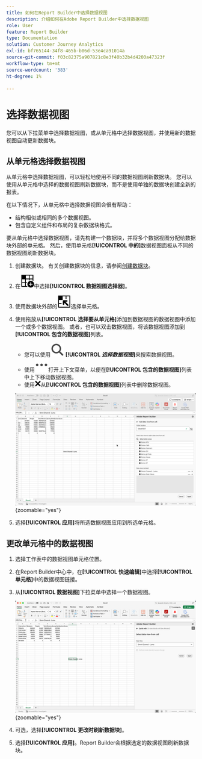 ```yaml
---
title: 如何在Report Builder中选择数据视图
description: 介绍如何在Adobe Report Builder中选择数据视图
role: User
feature: Report Builder
type: Documentation
solution: Customer Journey Analytics
exl-id: bf765144-34f8-465b-b06d-53e4ca91014a
source-git-commit: f03c82375a907821c8e3f40b32b4d4200a47323f
workflow-type: tm+mt
source-wordcount: '383'
ht-degree: 1%

---
```


# 选择数据视图

您可以从下拉菜单中选择数据视图，或从单元格中选择数据视图，并使用新的数据视图自动更新数据块。

## 从单元格选择数据视图

从单元格中选择数据视图，可以轻松地使用不同的数据视图刷新数据块。 您可以使用从单元格中选择的数据视图刷新数据块，而不是使用单独的数据块创建全新的报表。

在以下情况下，从单元格中选择数据视图会很有帮助：

* 结构相似或相同的多个数据视图。
* 包含自定义组件和布局的复杂数据块格式。

要从单元格中选择数据视图，请先构建一个数据块，并将多个数据视图分配给数据块外部的单元格。 然后，使用单元格&#x200B;**[!UICONTROL 中的]**&#x200B;数据视图面板从不同的数据视图刷新数据块。

1. 创建数据块。 有关创建数据块的信息，请参阅[创建数据块](/help/report-builder/create-a-data-block.md)。

1. 在![数据视图](/help/assets/icons/DataViewSelector.svg)中选择&#x200B;**[!UICONTROL 数据视图选择器]**。

1. 使用数据块外部的![DataBlockSelector](/help/assets/icons/DataBlockSelector.svg)选择单元格。

1. 使用拖放从&#x200B;**[!UICONTROL 选择要从单元格]**&#x200B;添加到数据视图的数据视图中添加一个或多个数据视图。 或者，也可以双击数据视图，将该数据视图添加到&#x200B;**[!UICONTROL 包含的数据视图]**&#x200B;列表。

   * 您可以使用![搜索](/help/assets/icons/Search.svg) **[!UICONTROL _选择数据视图_]**&#x200B;来搜索数据视图。
   * 使用![MoreSmall](/help/assets/icons/MoreSmall.svg)打开上下文菜单，以便在&#x200B;**[!UICONTROL 包含的数据视图]**&#x200B;列表中上下移动数据视图。
   * 使用![CrossSize75](/help/assets/icons/CrossSize75.svg)从&#x200B;**[!UICONTROL 包含的数据视图]**&#x200B;列表中删除数据视图。

   ![从单元格中选择数据视图](assets/dataviews-from-a-cell.png){zoomable="yes"}

1. 选择&#x200B;**[!UICONTROL 应用]**&#x200B;将所选数据视图应用到所选单元格。


## 更改单元格中的数据视图

1. 选择工作表中的数据视图单元格位置。
1. 在Report Builder中心中，在&#x200B;**[!UICONTROL 快速编辑]**&#x200B;中选择&#x200B;**[!UICONTROL 单元格]**&#x200B;中的数据视图链接。
1. 从&#x200B;**[!UICONTROL 数据视图]**&#x200B;下拉菜单中选择一个数据视图。

   ![从单元格更改数据视图](assets/change-data-view-from-cell.png){zoomable="yes"}
1. 可选，选择&#x200B;**[!UICONTROL 更改时刷新数据块]**。

1. 选择&#x200B;**[!UICONTROL 应用]**。Report Builder会根据选定的数据视图刷新数据块。
